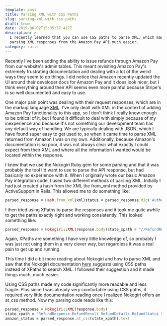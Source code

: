 ```yaml
---
template: post
title: Parsing XML with CSS Paths
slug: parsing-xml-with-css-paths
draft: true
date: 2019-06-02T15:35:37.417Z
description: >-
  I recently learned that you can use CSS paths to parse XML, which made my work
  parsing XML responses from the Amazon Pay API much easier.
category: rails
---
```

Recently I've been adding the ability to issue refunds through Amazon Pay from our website's admin tables. This meant revisiting Amazon Pay's extremely frustrating documentation and dealing with a lot of the weird ways they seem to do things. I did notice that Amazon recently updated the UI around their developer docs for Amazon Pay and it does look nicer, but I think everything around their API seems even more painful because Stripe's is so well documented and easy to use. 

One major pain point was dealing with their request responses, which are in the markup language [XML](https://en.wikipedia.org/wiki/XML). I've only dealt with XML in the context of adding Amazon Pay functionality to this app, so I don't think I really know enough to be critical of it, but I found it difficult to deal with simply because of my inexperience and because it's not something our development team has any default way of handling. We are typically dealing with JSON, which I have found super easy to get used to, so when it came time to parse XML returned from Amazon I was on my own. Additionally, because Amazon's documentation is so poor, it was not always clear what exactly I could expect from their XML and where all the information I wanted would be located within the response.

I knew that we use the Nokogiri Ruby gem for some parsing and that it was probably the tool I'd want to use to parse the API response, but had basically no experience with it. When I originally wrote our basic Amazon Pay integration code, I used two different methods of parsing XML. Initially I had just created a hash from the XML the from_xml method provided by ActiveSupport in Rails. This allowed me to do something like:

```ruby
parsed_response = Hash.from_xml(xml)status = parsed_response.dig('AuthorizeResponse', 'AuthorizeResult', 'AuthorizationDetails', 'AuthorizationStatus')
```

I then tried using XPaths to parse the responses and it took me quite awhile to get the paths exactly right and working consistently. This looked something like:

```ruby
parsed_response = Nokogiri::XML(response.body)state_xpath = "//RefundResponse//RefundResult//RefundDetails//RefundStatus//State"amazon_status = parsed_response.at_xpath(state_xpath).content
```

Again, XPaths are something I have very little knowledge of, so probably I was just not using them in a very clever way, but regardless it was a real pain to get up and running. 

This time I did a bit more reading about Nokogiri and how to parse XML and saw that the Nokogiri documentation [here](https://nokogiri.org/tutorials/searching_a_xml_html_document.html) suggests using CSS paths instead of XPaths to search XML. I followed their suggestion and it made things much, much easier.

Using CSS paths made my code significantly more readable and less fragile. Plus since I was already very comfortable using CSS paths, it required very little documentation reading once I realized Nokogiri offers an at_css method. Now my parsing code reads like this:
```ruby
parsed_response = Nokogiri::XML(response.body)
state_xpath = "RefundResponse RefundResult RefundDetails RefundStatus State"
amazon_status = parsed_response.at_css(state_xpath).text
```
